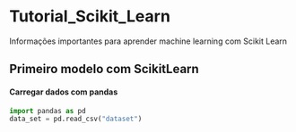 # Tutorial_Scikit_Learn
Informações importantes para aprender machine learning com  Scikit Learn

## Primeiro modelo com ScikitLearn



#### Carregar dados com pandas

```python
import pandas as pd
data_set = pd.read_csv("dataset")

```


